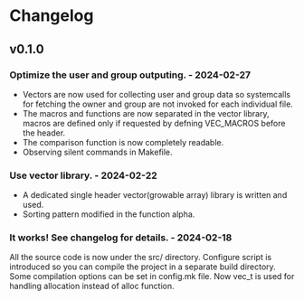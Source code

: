 # Changelog

## v0.1.0

### Optimize the user and group outputing. - 2024-02-27
- Vectors are now used for collecting user and group data so systemcalls for fetching the owner and group are not invoked for each individual file.
- The macros and functions are now separated in the vector library, macros are defined only if requested by defning VEC_MACROS before the header.
- The comparison function is now completely readable.
- Observing silent commands in Makefile.

### Use vector library. - 2024-02-22
- A dedicated single header vector(growable array) library is written and used.
- Sorting pattern modified in the function alpha.


### It works! See changelog for details. - 2024-02-18
All the source code is now under the src/ directory. Configure script is introduced so you can compile the project in a separate build directory.
Some compilation options can be set in config.mk file. Now vec_t is used for handling allocation instead of alloc function.
